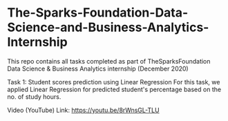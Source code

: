# The-Sparks-Foundation-Data-Science-and-Business-Analytics-Internship
This repo contains all tasks completed as part of TheSparksFoundation Data Science & Business Analytics internship (December 2020)

Task 1: Student scores prediction using Linear Regression For this task, we applied Linear Regression for predicted student's percentage based on the no. of study hours.

Video (YouTube) Link: https://youtu.be/8rWnsGL-TLU

